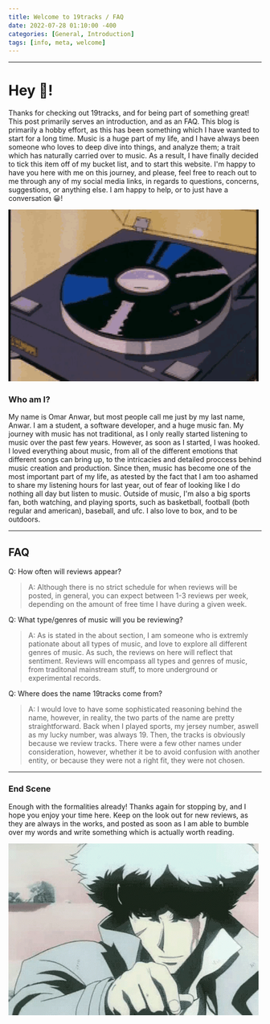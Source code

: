 ```yaml
---
title: Welcome to 19tracks / FAQ
date: 2022-07-28 01:10:00 -400
categories: [General, Introduction]
tags: [info, meta, welcome]
---
```


---

# Hey 👋!

Thanks for checking out 19tracks, and for being part of something great! This post primarily serves an introduction, and as an FAQ. This blog is primarily a hobby effort, as this has been something which I have wanted to start for a long time. Music is a huge part of my life, and I have always been someone who loves to deep dive into things, and analyze them; a trait which has naturally carried over to music. As a result, I have finally decided to tick this item off of my bucket list, and to start this website. I'm happy to have you here with me on this journey, and please, feel free to reach out to me through any of my social media links, in regards to questions, concerns, suggestions, or anything else. I am happy to help, or to just have a conversation 😀!

![disc spinning gif](../assets/img/posts/turn-round.gif)

### Who am I?

My name is Omar Anwar, but most people call me just by my last name, Anwar. I am a student, a software developer, and a huge music fan. My journey with music has not traditional, as I only really started listening to music over the past few years. However, as soon as I started, I was hooked. I loved everything about music, from all of the different emotions that different songs can bring up, to the intricacies and detailed proccess behind music creation and production. Since then, music has become one of the most important part of my life, as atested by the fact that I am too ashamed to share my listening hours for last year, out of fear of looking like I do nothing all day but listen to music. Outside of music, I'm also a big sports fan, both watching, and playing sports, such as basketball, football (both regular and american), baseball, and ufc. I also love to box, and to be outdoors.

---

## FAQ

Q: How often will reviews appear?

> A: Although there is no strict schedule for when reviews will be posted, in general, you can expect between 1-3 reviews per week, depending on the amount of free time I have during a given week.

Q: What type/genres of music will you be reviewing?

> A: As is stated in the about section, I am someone who is extremly pationate about all types of music, and love to explore all different genres of music. As such, the reviews on here will reflect that sentiment. Reviews will encompass all types and genres of music, from traditonal mainstream stuff, to more underground or experimental records.

Q: Where does the name 19tracks come from?

> A: I would love to have some sophisticated reasoning behind the name, however, in reality, the two parts of the name are pretty straightforward. Back when I played sports, my jersey number, aswell as my lucky number, was always 19. Then, the tracks is obviously because we review tracks. There were a few other names under consideration, however, whether it be to avoid confusion with another entity, or because they were not a right fit, they were not chosen.

---

### End Scene

Enough with the formalities already! Thanks again for stopping by, and I hope you enjoy your time here. Keep on the look out for new reviews, as they are always in the works, and posted as soon as I am able to bumble over my words and write something which is actually worth reading.

![cowboy bebop end card gif](../assets/img/posts/end-bebop.gif)
